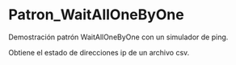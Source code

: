 ﻿# Patron_WaitAllOneByOne
Demostración patrón WaitAllOneByOne con un simulador de ping.

Obtiene el estado de direcciones ip de un archivo csv.
